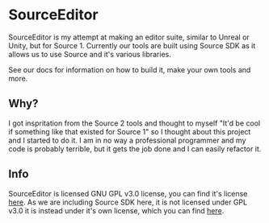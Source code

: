 # SourceEditor

SourceEditor is my attempt at making an editor suite, similar to Unreal or Unity, but for Source 1. Currently our tools are built using Source SDK as it allows us to use Source and it's various libraries.

See our docs for information on how to build it, make your own tools and more.

## Why?
I got inspritation from the Source 2 tools and thought to myself "It'd be cool if something like that existed for Source 1" so I thought about this project and I started to do it.
I am in no way a professional programmer and my code is probably terrible, but it gets the job done and I can easily refactor it.

## Info
SourceEditor is licensed GNU GPL v3.0 license, you can find it's license [here](license_sourceeditor.md). As we are including Source SDK here, it is not licensed under GPL v3.0 it is instead under it's own license, which you can find [here](license_sourceengine.md).
